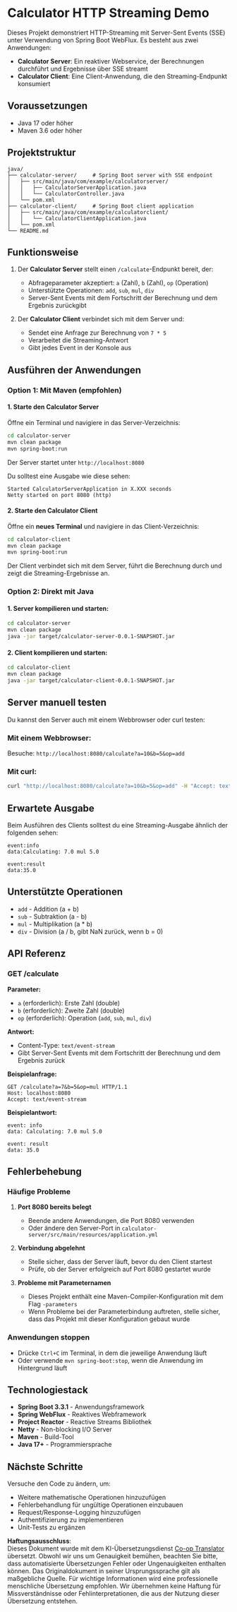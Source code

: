 <!--
CO_OP_TRANSLATOR_METADATA:
{
  "original_hash": "acd4010e430da00946a154f62847a169",
  "translation_date": "2025-07-13T21:07:39+00:00",
  "source_file": "03-GettingStarted/06-http-streaming/solution/java/README.md",
  "language_code": "de"
}
-->
# Calculator HTTP Streaming Demo

Dieses Projekt demonstriert HTTP-Streaming mit Server-Sent Events (SSE) unter Verwendung von Spring Boot WebFlux. Es besteht aus zwei Anwendungen:

- **Calculator Server**: Ein reaktiver Webservice, der Berechnungen durchführt und Ergebnisse über SSE streamt
- **Calculator Client**: Eine Client-Anwendung, die den Streaming-Endpunkt konsumiert

## Voraussetzungen

- Java 17 oder höher
- Maven 3.6 oder höher

## Projektstruktur

```
java/
├── calculator-server/     # Spring Boot server with SSE endpoint
│   ├── src/main/java/com/example/calculatorserver/
│   │   ├── CalculatorServerApplication.java
│   │   └── CalculatorController.java
│   └── pom.xml
├── calculator-client/     # Spring Boot client application
│   ├── src/main/java/com/example/calculatorclient/
│   │   └── CalculatorClientApplication.java
│   └── pom.xml
└── README.md
```

## Funktionsweise

1. Der **Calculator Server** stellt einen `/calculate`-Endpunkt bereit, der:
   - Abfrageparameter akzeptiert: `a` (Zahl), `b` (Zahl), `op` (Operation)
   - Unterstützte Operationen: `add`, `sub`, `mul`, `div`
   - Server-Sent Events mit dem Fortschritt der Berechnung und dem Ergebnis zurückgibt

2. Der **Calculator Client** verbindet sich mit dem Server und:
   - Sendet eine Anfrage zur Berechnung von `7 * 5`
   - Verarbeitet die Streaming-Antwort
   - Gibt jedes Event in der Konsole aus

## Ausführen der Anwendungen

### Option 1: Mit Maven (empfohlen)

#### 1. Starte den Calculator Server

Öffne ein Terminal und navigiere in das Server-Verzeichnis:

```bash
cd calculator-server
mvn clean package
mvn spring-boot:run
```

Der Server startet unter `http://localhost:8080`

Du solltest eine Ausgabe wie diese sehen:
```
Started CalculatorServerApplication in X.XXX seconds
Netty started on port 8080 (http)
```

#### 2. Starte den Calculator Client

Öffne ein **neues Terminal** und navigiere in das Client-Verzeichnis:

```bash
cd calculator-client
mvn clean package
mvn spring-boot:run
```

Der Client verbindet sich mit dem Server, führt die Berechnung durch und zeigt die Streaming-Ergebnisse an.

### Option 2: Direkt mit Java

#### 1. Server kompilieren und starten:

```bash
cd calculator-server
mvn clean package
java -jar target/calculator-server-0.0.1-SNAPSHOT.jar
```

#### 2. Client kompilieren und starten:

```bash
cd calculator-client
mvn clean package
java -jar target/calculator-client-0.0.1-SNAPSHOT.jar
```

## Server manuell testen

Du kannst den Server auch mit einem Webbrowser oder curl testen:

### Mit einem Webbrowser:
Besuche: `http://localhost:8080/calculate?a=10&b=5&op=add`

### Mit curl:
```bash
curl "http://localhost:8080/calculate?a=10&b=5&op=add" -H "Accept: text/event-stream"
```

## Erwartete Ausgabe

Beim Ausführen des Clients solltest du eine Streaming-Ausgabe ähnlich der folgenden sehen:

```
event:info
data:Calculating: 7.0 mul 5.0

event:result
data:35.0
```

## Unterstützte Operationen

- `add` - Addition (a + b)
- `sub` - Subtraktion (a - b)
- `mul` - Multiplikation (a * b)
- `div` - Division (a / b, gibt NaN zurück, wenn b = 0)

## API Referenz

### GET /calculate

**Parameter:**
- `a` (erforderlich): Erste Zahl (double)
- `b` (erforderlich): Zweite Zahl (double)
- `op` (erforderlich): Operation (`add`, `sub`, `mul`, `div`)

**Antwort:**
- Content-Type: `text/event-stream`
- Gibt Server-Sent Events mit dem Fortschritt der Berechnung und dem Ergebnis zurück

**Beispielanfrage:**
```
GET /calculate?a=7&b=5&op=mul HTTP/1.1
Host: localhost:8080
Accept: text/event-stream
```

**Beispielantwort:**
```
event: info
data: Calculating: 7.0 mul 5.0

event: result
data: 35.0
```

## Fehlerbehebung

### Häufige Probleme

1. **Port 8080 bereits belegt**
   - Beende andere Anwendungen, die Port 8080 verwenden
   - Oder ändere den Server-Port in `calculator-server/src/main/resources/application.yml`

2. **Verbindung abgelehnt**
   - Stelle sicher, dass der Server läuft, bevor du den Client startest
   - Prüfe, ob der Server erfolgreich auf Port 8080 gestartet wurde

3. **Probleme mit Parameternamen**
   - Dieses Projekt enthält eine Maven-Compiler-Konfiguration mit dem Flag `-parameters`
   - Wenn Probleme bei der Parameterbindung auftreten, stelle sicher, dass das Projekt mit dieser Konfiguration gebaut wurde

### Anwendungen stoppen

- Drücke `Ctrl+C` im Terminal, in dem die jeweilige Anwendung läuft
- Oder verwende `mvn spring-boot:stop`, wenn die Anwendung im Hintergrund läuft

## Technologiestack

- **Spring Boot 3.3.1** - Anwendungsframework
- **Spring WebFlux** - Reaktives Webframework
- **Project Reactor** - Reactive Streams Bibliothek
- **Netty** - Non-blocking I/O Server
- **Maven** - Build-Tool
- **Java 17+** - Programmiersprache

## Nächste Schritte

Versuche den Code zu ändern, um:
- Weitere mathematische Operationen hinzuzufügen
- Fehlerbehandlung für ungültige Operationen einzubauen
- Request/Response-Logging hinzuzufügen
- Authentifizierung zu implementieren
- Unit-Tests zu ergänzen

**Haftungsausschluss**:  
Dieses Dokument wurde mit dem KI-Übersetzungsdienst [Co-op Translator](https://github.com/Azure/co-op-translator) übersetzt. Obwohl wir uns um Genauigkeit bemühen, beachten Sie bitte, dass automatisierte Übersetzungen Fehler oder Ungenauigkeiten enthalten können. Das Originaldokument in seiner Ursprungssprache gilt als maßgebliche Quelle. Für wichtige Informationen wird eine professionelle menschliche Übersetzung empfohlen. Wir übernehmen keine Haftung für Missverständnisse oder Fehlinterpretationen, die aus der Nutzung dieser Übersetzung entstehen.